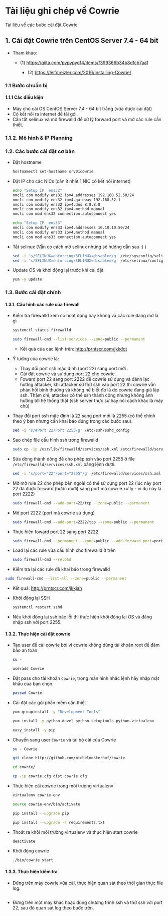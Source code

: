# Tài liệu ghi chép về Cowrie

Tài liệu về các bước cài đặt Cowrie

## 1. Cài đặt Cowrie trên CentOS Server 7.4 - 64 bit

- Tham khảo: 

  - (1) https://qiita.com/pypypyo14/items/f399366b34b8dfcb7aa1
	
	- (2) https://leifdreizler.com/2016/Installing-Cowrie/

### 1.1 Bước chuẩn bị

#### 1.1.1 Các điều kiện
- Máy chủ cài OS CentOS Server 7.4 - 64 bit trắng (vừa được cài đặt)
- Có kết nối ra internet để tải gói.
- Cần tắt selinux và mở firewalld để xử lý forward port và mở các rule cần thiết.


### 1.1.2. Mô hình & IP Planning


### 1.2. Các bước cài đặt cơ bản


- Đặt hostname

	```sh
	hostnamectl set-hostname srv01cowrie
	```

- Đặt IP cho các NICs (cần ít nhất 1 NIC có kết nối internet)

	```sh
	echo "Setup IP  ens32"
	nmcli con modify ens32 ipv4.addresses 192.168.52.50/24
	nmcli con modify ens32 ipv4.gateway 192.168.52.1
	nmcli con modify ens32 ipv4.dns 8.8.8.8
	nmcli con modify ens32 ipv4.method manual
	nmcli con mod ens32 connection.autoconnect yes

	echo "Setup IP  ens33"
	nmcli con modify ens33 ipv4.addresses 10.10.10.50/24
	nmcli con modify ens33 ipv4.method manual
	nmcli con mod ens33 connection.autoconnect yes
	```

- Tắt selinux (Vẫn có cách mở selinux nhưng sẽ hướng dẫn sau :) )

	```sh
	sed -i 's/SELINUX=enforcing/SELINUX=disabled/g' /etc/sysconfig/selinux
	sed -i 's/SELINUX=enforcing/SELINUX=disabled/g' /etc/selinux/config
	```

- Update OS và khởi động lại trước khi cài đặt.

	```sh
	yum -y update
	```

### 1.3. Bước cài đặt chính

#### 1.3.1. Cấu hình các rule của firewall 

- Kiểm tra firewalld xem có hoạt động hay không và các rule đang mở là gì

	```sh
	systemctl status firewalld
	```	

	```sh
	sudo firewall-cmd --list-services --zone=public --permanent
	```
	
	- Kết quả của các lệnh trên: http://prntscr.com/jkkdot

- Ý tưởng của cowrie là: 
  - Thay đổi port ssh mặc định (port 22) sang port mới .
  - Cài đặt cowrie và sử dụng port 22 cho cowrie.
  - Foward port 22 sang port 2222 để cowrie sử dụng và đánh lạc hướng attacker, khi attacker sử thử ssh vào port 22 thì cowrie vẫn phản hồi bình thường và không hề biết đó là do cowrie đang giả lập ssh. Thậm chí, attacker có thể ssh thành công nhưng không ảnh hưởng tới hệ thống thật (ssh server thực sự hay nói cách khác là máy chủ)
	
- Thay đổi port ssh mặc định là 22 sang port mới là 2255 (có thể chỉnh theo ý bạn nhưng cần khai báo đúng trong các bước sau).

	```sh
	sed -i 's/#Port 22/Port 2255/g' /etc/ssh/sshd_config
	```
	
- Sao chép file cấu hình ssh trong firewalld

	```sh
	sudo cp -ip /usr/lib/firewalld/services/ssh.xml /etc/firewalld/services/ssh.xml
	```

- Sửa dòng <port protocol="tcp" port="22"/> thành dòng <port protocol="tcp" port="2255"/> để cho phép ssh vào port 2255 ở file `/etc/firewalld/services/ssh.xml` bằng lệnh dưới.

	```sh
	sed -i 's/port="22"/port="2255"/g' /etc/firewalld/services/ssh.xml
	```
	
- Mở mở rule 22 cho phép bên ngoài có thể sử dụng port 22 (lúc này port 22 đã được forward (bước dưới) sang port mà cowrie xử lý - ví dụ này là port 2222)

	```sh
	sudo firewall-cmd --add-port=22/tcp --zone=public --permanent
	```

- Mở port 2222 (port mà cowrie sử dụng)

	```sh
	sudo firewall-cmd --add-port=2222/tcp --zone=public --permanent
	```

- Thực hiện foward port 22 sang port 2222

	```sh
	sudo firewall-cmd --permanent --zone=public --add-forward-port=port=22:proto=tcp:toport=2222
	```

- Load lại các rule vừa cấu hình cho firewalld ở trên

	```sh
	sudo firewall-cmd --reload
	```

- Kiểm tra lại các rule đã khai báo trong firewalld

```sh
sudo firewall-cmd --list-all --zone=public --permanent
```

  - Kết quả: http://prntscr.com/jkkjah
	
	
- Khởi động lại SSH
	
	```sh
	systemctl restart sshd
	```

- Nếu khởi động lại ssh báo lỗi thì thực hiện khởi động lại OS và đăng nhập ssh với port 2255.

	
	
#### 1.3.2. Thực hiện cài đặt cowrie

- Tạo user để cài cowrie bởi vì cowrie không dùng tài khoản root để đảm bảo an toàn.

	```sh
	su -

	useradd Cowrie
	```

- Đặt pass cho tài khoản `Cowrie`, trong màn hình nhắc lệnh hãy nhập mật khẩu của bạn chọn.

	```sh
	passwd Cowrie
	```

- Cài đặt các gói phần mềm cần thiết

	```sh
	yum groupinstall -y "Development Tools"

	yum install -y python-devel python-setuptools python-virtualenv

	easy_install -y pip
	```

- Chuyển sang user `Cowrie` và tải bộ cài của Cowrie

	```sh
	su - Cowrie

	git clone http://github.com/micheloosterhof/cowrie

	cd cowrie/

	cp -ip cowrie.cfg.dist cowrie.cfg
	```


- Thực hiện cài cowrie trong môi trường virtualenv
	
	```sh
	virtualenv cowrie-env

	source cowrie-env/bin/activate

	pip install --upgrade pip

	pip install --upgrade -r requirements.txt
	```

- Thoát ra khỏi môi trường virtualenv và thực hiện start cowrie

	```sh
	deactivate
	```

- Khởi động cowrie

	```sh
	./bin/cowrie start
	```


#### 1.3.3. Thực hiện kiểm tra

- Đứng trên máy cowrie vừa cài, thực hiện quan sát theo thời gian thực file log.


```sh

```

- Đứng trên một máy khác hoặc dùng chương trình ssh và thử ssh với port 22, sau đó quan sát log theo bước trên.




























